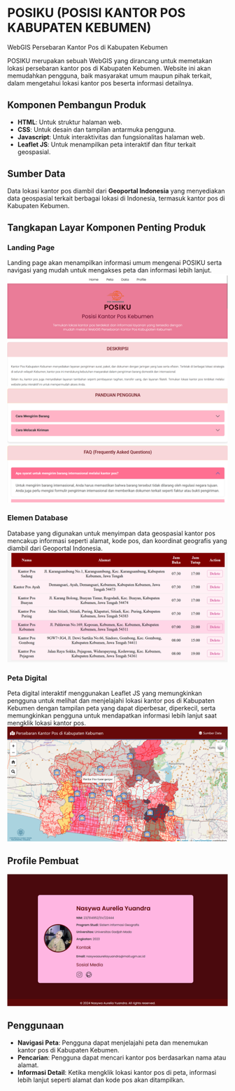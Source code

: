 # POSIKU (POSISI KANTOR POS KABUPATEN KEBUMEN)
WebGIS Persebaran Kantor Pos di Kabupaten Kebumen

POSIKU merupakan sebuah WebGIS yang dirancang untuk memetakan lokasi persebaran kantor pos di Kabupaten Kebumen. Website ini akan memudahkan pengguna, baik masyarakat umum maupun pihak terkait, dalam mengetahui lokasi kantor pos beserta informasi detailnya.

## Komponen Pembangun Produk
- **HTML**: Untuk struktur halaman web.
- **CSS**: Untuk desain dan tampilan antarmuka pengguna.
- **Javascript**: Untuk interaktivitas dan fungsionalitas halaman web.
- **Leaflet JS**: Untuk menampilkan peta interaktif dan fitur terkait geospasial.

## Sumber Data
Data lokasi kantor pos diambil dari **Geoportal Indonesia** yang menyediakan data geospasial terkait berbagai lokasi di Indonesia, termasuk kantor pos di Kabupaten Kebumen.

## Tangkapan Layar Komponen Penting Produk

### Landing Page
Landing page akan menampilkan informasi umum mengenai POSIKU serta navigasi yang mudah untuk mengakses peta dan informasi lebih lanjut.
![Landing Page POSIKU](images/landingpage2.png)
![Landing Page POSIKU](images/landingpage.png)

### Elemen Database
Database yang digunakan untuk menyimpan data geospasial kantor pos mencakup informasi seperti alamat, kode pos, dan koordinat geografis yang diambil dari Geoportal Indonesia.
![Elemen Database POSIKU](images/database.png)

### Peta Digital
Peta digital interaktif menggunakan Leaflet JS yang memungkinkan pengguna untuk melihat dan menjelajahi lokasi kantor pos di Kabupaten Kebumen dengan tampilan peta yang dapat diperbesar, diperkecil, serta memungkinkan pengguna untuk mendapatkan informasi lebih lanjut saat mengklik lokasi kantor pos.
![Peta DIgital POSIKU](images/peta.png)

## Profile Pembuat
![Profil Pembuat POSIKU](images/profil.png)

## Penggunaan
- **Navigasi Peta**: Pengguna dapat menjelajahi peta dan menemukan kantor pos di Kabupaten Kebumen.
- **Pencarian**: Pengguna dapat mencari kantor pos berdasarkan nama atau alamat.
- **Informasi Detail**: Ketika mengklik lokasi kantor pos di peta, informasi lebih lanjut seperti alamat dan kode pos akan ditampilkan.
